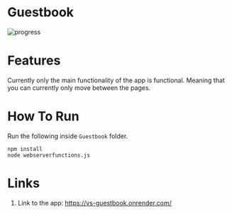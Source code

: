 # Guestbook
![progress](https://user-images.githubusercontent.com/46250017/225297875-90406ae0-f151-440d-bc85-1ec021d752e8.gif)


# Features

Currently only the main functionality of the app is functional. Meaning that you can currently only move between the pages.

# How To Run

Run the following inside ```Guestbook``` folder.

```
npm install
node webserverfunctions.js
```

# Links

1. Link to the app: https://vs-guestbook.onrender.com/


